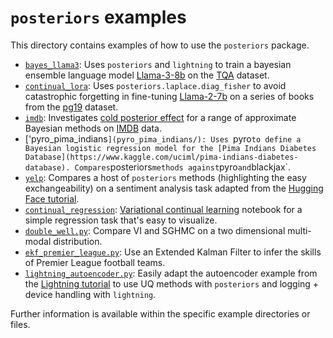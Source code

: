 # `posteriors` examples

This directory contains examples of how to use the `posteriors` package.
- [`bayes_llama3`](bayes_llama3/): Uses `posteriors` and `lightning` to train a bayesian ensemble language model [Llama-3-8b](https://huggingface.co/meta-llama/Meta-Llama-3-8B)
on the [TQA](https://allenai.org/data/tqa) dataset.
- [`continual_lora`](continual_lora/): Uses `posteriors.laplace.diag_fisher` to avoid
catastrophic forgetting in fine-tuning [Llama-2-7b](https://huggingface.co/meta-llama/Llama-2-7b-hf)
on a series of books from the [pg19](https://huggingface.co/datasets/pg19) dataset.
- [`imdb`](imdb/): Investigates [cold posterior effect](https://proceedings.mlr.press/v119/wenzel20a/wenzel20a.pdf)
for a range of approximate Bayesian methods on [IMDB](https://www.tensorflow.org/api_docs/python/tf/keras/datasets/imdb/load_data)
data.
- ['pyro_pima_indians`](pyro_pima_indians/): Uses `pyro` to define a Bayesian logistic
regression model for the [Pima Indians Diabetes Database](https://www.kaggle.com/uciml/pima-indians-diabetes-database).
Compares `posteriors` methods against `pyro` and `blackjax`.
- [`yelp`](yelp/): Compares a host of `posteriors` methods (highlighting the easy
exchangeability) on a sentiment analysis task adapted from the [Hugging Face tutorial](https://huggingface.co/docs/transformers/training#train-in-native-pytorch).
- [`continual_regression`](continual_regression.ipynb): [Variational continual learning](https://arxiv.org/abs/1710.10628)
notebook for a simple regression task that's easy to visualize.
- [`double_well.py`](double_well.py): Compare VI and SGHMC on a two dimensional
multi-modal distribution.
- [`ekf_premier_league.py`](ekf_premier_league.py): Use an Extended Kalman Filter
to infer the skills of Premier League football teams.
- [`lightning_autoencoder.py`](lightning_autoencoder.py): Easily adapt the autoencoder
example from the [Lightning tutorial](https://lightning.ai/docs/pytorch/stable/starter/introduction.html)
to use UQ methods with `posteriors` and logging + device handling with `lightning`.


Further information is available within the specific example directories or files.

